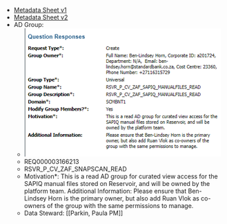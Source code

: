 - [Metadata Sheet v1](../assets/Reservoir_Data_Curation_-_vwCuratedZAFReSnapScanAccountOrigination_1677141283644_0.xlsx)
- [Metadata Sheet v2](../assets/Reservoir_Data_Curation_-_vwCuratedZAFReSnapScanAccountOrigination_(1)_1677145853007_0.xlsx)
- AD Group:
	- ![image.png](../assets/image_1677146438365_0.png)
	- REQ000003166213
	- RSVR_P_CV_ZAF_SNAPSCAN_READ
	- Motivation*:	This is a read AD group for curated view access for the SAPIQ manual files stored on Reservoir, and will be owned by the platform team.
	  Additional Information:	Please ensure that Ben-Lindsey Horn is the primary owner, but also add Ruan Vlok as co-owners of the group with the same permissions to manage.
	- Data Steward: [[Parkin, Paula PM]]